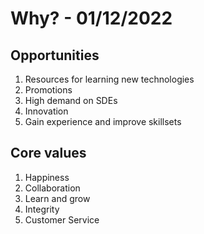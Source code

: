 # Why? - 01/12/2022

## Opportunities

1. Resources for learning new technologies
2. Promotions
3. High demand on SDEs
4. Innovation
5. Gain experience and improve skillsets

## Core values

1. Happiness
2. Collaboration
3. Learn and grow
4. Integrity
5. Customer Service
